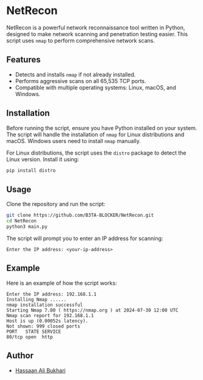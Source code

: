 # NetRecon

NetRecon is a powerful network reconnaissance tool written in Python, designed to make network scanning and penetration testing easier. This script uses `nmap` to perform comprehensive network scans.

## Features

- Detects and installs `nmap` if not already installed.
- Performs aggressive scans on all 65,535 TCP ports.
- Compatible with multiple operating systems: Linux, macOS, and Windows.

## Installation

Before running the script, ensure you have Python installed on your system. The script will handle the installation of `nmap` for Linux distributions and macOS. Windows users need to install `nmap` manually.

For Linux distributions, the script uses the `distro` package to detect the Linux version. Install it using:

```bash
pip install distro
```

## Usage

Clone the repository and run the script:

```bash
git clone https://github.com/B3TA-BLOCKER/NetRecon.git
cd NetRecon
python3 main.py
```

The script will prompt you to enter an IP address for scanning:

```plaintext
Enter the IP address: <your-ip-address>
```

## Example

Here is an example of how the script works:

```plaintext
Enter the IP address: 192.168.1.1
Installing Nmap ......
nmap installation successful
Starting Nmap 7.80 ( https://nmap.org ) at 2024-07-30 12:00 UTC
Nmap scan report for 192.168.1.1
Host is up (0.00052s latency).
Not shown: 999 closed ports
PORT   STATE SERVICE
80/tcp open  http
```

## Author

- [Hassaan Ali Bukhari](https://github.com/B3TA-BLOCKER)
